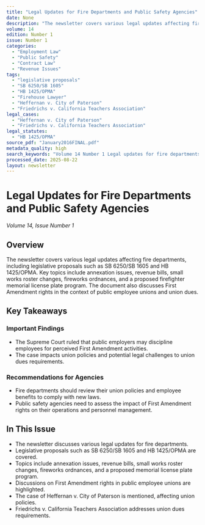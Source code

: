 ```yaml
---
title: "Legal Updates for Fire Departments and Public Safety Agencies"
date: None
description: "The newsletter covers various legal updates affecting fire departments, including legislative proposals such as SB 6250/SB 1605 and HB 1425/OPMA. Key topics include annexation issues, revenue bills, small works roster changes, fireworks ordnances, and a proposed firefighter memorial license plate program. The document also discusses First Amendment rights in the context of public employee unions and union dues."
volume: 14
edition: Number 1
issue: Number 1
categories:
  - "Employment Law"
  - "Public Safety"
  - "Contract Law"
  - "Revenue Issues"
tags:
  - "legislative proposals"
  - "SB 6250/SB 1605"
  - "HB 1425/OPMA"
  - "Firehouse Lawyer"
  - "Heffernan v. City of Paterson"
  - "Friedrichs v. California Teachers Association"
legal_cases:
  - "Heffernan v. City of Paterson"
  - "Friedrichs v. California Teachers Association"
legal_statutes:
  - "HB 1425/OPMA"
source_pdf: "January2016FINAL.pdf"
metadata_quality: high
search_keywords: "Volume 14 Number 1 Legal updates for fire departments and public safety agencies discuss legislative proposals such as SB 6250/SB 1605 and HB 1425/OPMA. Topics include annexation issues, revenue bills..."
processed_date: 2025-08-22
layout: newsletter
---
```


# Legal Updates for Fire Departments and Public Safety Agencies

*Volume 14, Issue Number 1*

## Overview

The newsletter covers various legal updates affecting fire departments, including legislative proposals such as SB 6250/SB 1605 and HB 1425/OPMA. Key topics include annexation issues, revenue bills, small works roster changes, fireworks ordnances, and a proposed firefighter memorial license plate program. The document also discusses First Amendment rights in the context of public employee unions and union dues.

## Key Takeaways

### Important Findings

- The Supreme Court ruled that public employers may discipline employees for perceived First Amendment activities.
- The case impacts union policies and potential legal challenges to union dues requirements.

### Recommendations for Agencies

- Fire departments should review their union policies and employee benefits to comply with new laws.
- Public safety agencies need to assess the impact of First Amendment rights on their operations and personnel management.

## In This Issue

- The newsletter discusses various legal updates for fire departments.
- Legislative proposals such as SB 6250/SB 1605 and HB 1425/OPMA are covered.
- Topics include annexation issues, revenue bills, small works roster changes, fireworks ordnances, and a proposed memorial license plate program.
- Discussions on First Amendment rights in public employee unions are highlighted.
- The case of Heffernan v. City of Paterson is mentioned, affecting union policies.
- Friedrichs v. California Teachers Association addresses union dues requirements.

